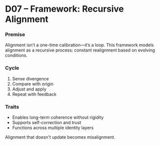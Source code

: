 # D07 – Framework: Recursive Alignment

### Premise

Alignment isn’t a one-time calibration—it’s a loop. This framework models alignment as a recursive process: constant realignment based on evolving conditions.

### Cycle

1. Sense divergence
2. Compare with origin
3. Adjust and apply
4. Repeat with feedback

### Traits

- Enables long-term coherence without rigidity
- Supports self-correction and trust
- Functions across multiple identity layers

Alignment that doesn't update becomes misalignment.
